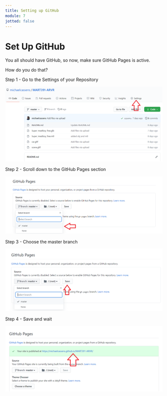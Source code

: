 ```yaml
---
title: Setting up GitHub
module: 7
jotted: false
---
```


# Set Up GitHub

You all should have GitHub, so now, make sure GitHub Pages is active.

How do you do that?

Step 1 - Go to the Settings of your Repository

<img src="../imgs/Step1.png">

Step 2 - Scroll down to the GitHub Pages section

<img src="../imgs/Step2.png">

Step 3 - Choose the master branch

<img src="../imgs/Step3.png">

Step 4 - Save and wait

<img src="../imgs/Step4.png">
